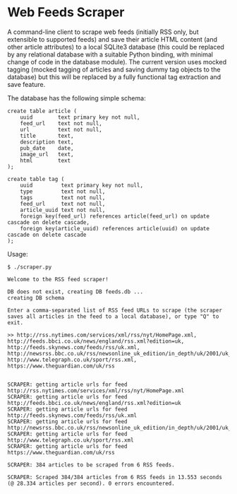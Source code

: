 # Web Feeds Scraper

A command-line client to scrape web feeds (initially RSS only, but extensible to supported feeds) and save their article HTML content (and other article attributes) to a local SQLite3 database (this could be replaced by any relational database with a suitable Python binding, with minimal change of code in the database module). The current version uses mocked tagging (mocked tagging of articles and saving dummy tag objects to the database) but this will be replaced by a fully functional tag extraction and save feature.

The database has the following simple schema:
    
    create table article (
        uuid        text primary key not null,
        feed_url    text not null,
        url         text not null,
        title       text,
        description text,
        pub_date    date,
        image_url   text,
        html        text
    );

    create table tag (
        uuid         text primary key not null,
        type         text not null,
        tags         text not null,
        feed_url     text not null,
        article_uuid text not null,
        foreign key(feed_url) references article(feed_url) on update cascade on delete cascade,
        foreign key(article_uuid) references article(uuid) on update cascade on delete cascade
    );

Usage:

    $ ./scraper.py

    Welcome to the RSS feed scraper!

    DB does not exist, creating DB feeds.db ... 
    creating DB schema 

    Enter a comma-separated list of RSS feed URLs to scrape (the scraper saves all articles in the feed to a local database), or type "Q" to exit.

    >> http://rss.nytimes.com/services/xml/rss/nyt/HomePage.xml, http://feeds.bbci.co.uk/news/england/rss.xml?edition=uk, http://feeds.skynews.com/feeds/rss/uk.xml, http://newsrss.bbc.co.uk/rss/newsonline_uk_edition/in_depth/uk/2001/uk_and_the_euro/rss.xml, http://www.telegraph.co.uk/sport/rss.xml, https://www.theguardian.com/uk/rss


    SCRAPER: getting article urls for feed http://rss.nytimes.com/services/xml/rss/nyt/HomePage.xml
    SCRAPER: getting article urls for feed http://feeds.bbci.co.uk/news/england/rss.xml?edition=uk
    SCRAPER: getting article urls for feed http://feeds.skynews.com/feeds/rss/uk.xml
    SCRAPER: getting article urls for feed http://newsrss.bbc.co.uk/rss/newsonline_uk_edition/in_depth/uk/2001/uk_and_the_euro/rss.xml
    SCRAPER: getting article urls for feed http://www.telegraph.co.uk/sport/rss.xml
    SCRAPER: getting article urls for feed https://www.theguardian.com/uk/rss

    SCRAPER: 384 articles to be scraped from 6 RSS feeds.

    SCRAPER: Scraped 384/384 articles from 6 RSS feeds in 13.553 seconds (@ 28.334 articles per second). 0 errors encountered.
